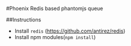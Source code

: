 #Phoenix
Redis based phantomjs queue

##Instructions

* Install `redis` (https://github.com/antirez/redis)
* Install npm modules(`npm install`)
